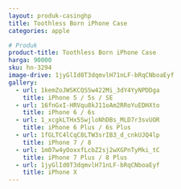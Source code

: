 ```yaml
---
layout: produk-casinghp
title: Toothless Born iPhone Case
categories: apple

# Produk
product-title: Toothless Born iPhone Case
harga: 90000
sku: hn-3294
image-drive: 1jyGlId0T3dqmvlH71nLF-bRqCNboaEyf
gallery:
  - url: 1kemZoJWSKCQSSw422Mi_3dY4YyNPDDga
    title: iPhone 5 / 5s / SE
  - url: 16fnGxI-HRVqu8kJ11oAm2RRoYuEDHXto
    title: iPhone 6 / 6s
  - url: 1_xcgkLTHx5SwjloNhDBs_MLD7r3svUOR
    title: iPhone 6 Plus / 6s Plus
  - url: 1fGLTC4lCqC8LTW3srIB3_d_cnkUJQ4lp
    title: iPhone 7 / 8
  - url: 1m07w4yOoxxfLcbZ2sj2wXGPnTyMki_tC
    title: iPhone 7 Plus / 8 Plus
  - url: 1jyGlId0T3dqmvlH71nLF-bRqCNboaEyf
    title: iPhone X
---
```

